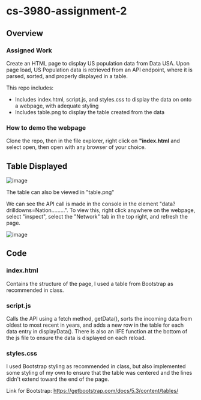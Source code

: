 # cs-3980-assignment-2

## **Overview**
### Assigned Work
Create an HTML page to display US population data from Data USA. Upon page load, US Population data is retrieved from an API endpoint, where it is parsed, sorted, and properly displayed in a table.

This repo includes: 
- Includes index.html, script.js, and styles.css to display the data on onto a webpage, with adequate styling
- Includes table.png to display the table created from the data

### How to demo the webpage
Clone the repo, then in the file explorer, right click on **"index.html** and select open, then open with any browser of your choice. 

## Table Displayed

![image](https://github.com/user-attachments/assets/5a6521dd-217e-4520-a6da-7be0e0703343)

The table can also be viewed in "table.png"

We can see the API call is made in the console in the element "data?drilldowns=Nation.........". To view this, right click anywhere on the webpage, select "inspect", select the "Network" tab in the top right, and refresh the page. 

![image](https://github.com/user-attachments/assets/56982e0b-1c6a-41dd-aae8-741052be3086)

## **Code**
### **index.html**
Contains the structure of the page, I used a table from Bootstrap as recommended in class. <br>
### **script.js**
Calls the API using a fetch method, getData(), sorts the incoming data from oldest to most recent in years, and adds a new row in the table for each data entry in displayData(). There is also an IIFE function at the bottom of the js file to ensure the data is displayed on each reload. <br>
### **styles.css** 
I used Bootstrap styling as recommended in class, but also implemented some styling of my own to ensure that the table was centered and the lines didn't extend toward the end of the page. <br>

Link for Bootstrap: https://getbootstrap.com/docs/5.3/content/tables/


